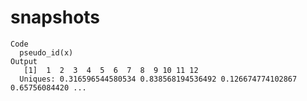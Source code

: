 # snapshots

    Code
      pseudo_id(x)
    Output
       [1]  1  2  3  4  5  6  7  8  9 10 11 12
      Uniques: 0.316596544580534 0.838568194536492 0.126674774102867 0.65756084420 ...

